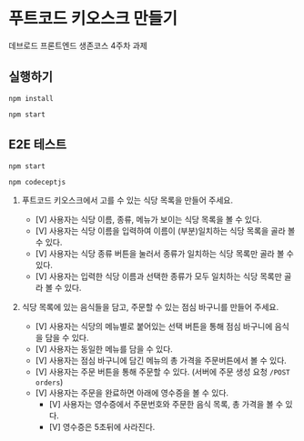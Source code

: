 # 푸트코드 키오스크 만들기

데브로드 프론트엔드 생존코스 4주차 과제

## 실행하기

```shell
npm install

npm start
```

## E2E 테스트

```shell
npm start

npm codeceptjs
```

1. 푸트코드 키오스크에서 고를 수 있는 식당 목록을 만들어 주세요.

   - [V] 사용자는 식당 이름, 종류, 메뉴가 보이는 식당 목록을 볼 수 있다.
   - [V] 사용자는 식당 이름을 입력하여 이름이 (부분)일치하는 식당 목록을 골라 볼 수 있다.
   - [V] 사용자는 식당 종류 버튼을 눌러서 종류가 일치하는 식당 목록만 골라 볼 수 있다.
   - [V] 사용자는 입력한 식당 이름과 선택한 종류가 모두 일치하는 식당 목록만 골라 볼 수 있다.

2. 식당 목록에 있는 음식들을 담고, 주문할 수 있는 점심 바구니를 만들어 주세요.
   - [V] 사용자는 식당의 메뉴별로 붙어있는 선택 버튼을 통해 점심 바구니에 음식을 담을 수 있다.
   - [V] 사용자는 동일한 메뉴를 담을 수 있다.
   - [V] 사용자는 점심 바구니에 담긴 메뉴의 총 가격을 주문버튼에서 볼 수 있다.
   - [V] 사용자는 주문 버튼을 통해 주문할 수 있다. (서버에 주문 생성 요청 `/POST orders`)
   - [V] 사용자는 주문을 완료하면 아래에 영수증을 볼 수 있다.
     - [V] 사용자는 영수증에서 주문번호와 주문한 음식 목록, 총 가격을 볼 수 있다.
     - [V] 영수증은 5초뒤에 사라진다.

